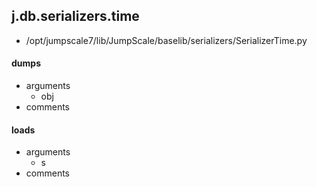 ## j.db.serializers.time

- /opt/jumpscale7/lib/JumpScale/baselib/serializers/SerializerTime.py

#### dumps 
- arguments
    - obj
- comments
    

#### loads 
- arguments
    - s
- comments
    

